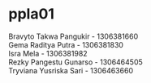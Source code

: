 # ppla01

Bravyto Takwa Pangukir - 1306381660   
Gema Raditya Putra - 1306381830   
Isra Mela - 1306381982  
Rezky Pangestu Gunarso - 1306464505     
Tryviana Yusriska Sari - 1306463660     
